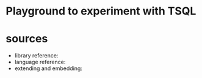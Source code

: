# Playground to experiment with TSQL

# sources
* library reference:
* language reference: 
* extending and embedding: